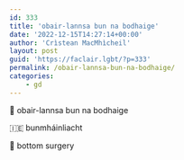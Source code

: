 ```yaml
---
id: 333
title: 'obair-lannsa bun na bodhaige'
date: '2022-12-15T14:27:14+00:00'
author: 'Crìstean MacMhìcheil'
layout: post
guid: 'https://faclair.lgbt/?p=333'
permalink: /obair-lannsa-bun-na-bodhaige/
categories:
    - gd
---
```


&#x1f3f4;&#xe0067;&#xe0062;&#xe0073;&#xe0063;&#xe0074;&#xe007f; obair-lannsa bun na bodhaige

&#x1f1ee;&#x1f1ea; bunmháinliacht

&#x1f3f4;&#xe0067;&#xe0062;&#xe0065;&#xe006e;&#xe0067;&#xe007f; bottom surgery